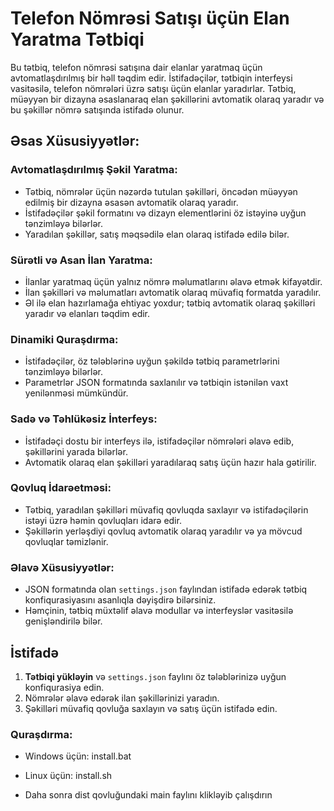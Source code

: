 # Telefon Nömrəsi Satışı üçün Elan Yaratma Tətbiqi

Bu tətbiq, telefon nömrəsi satışına dair elanlar yaratmaq üçün avtomatlaşdırılmış bir həll təqdim edir. İstifadəçilər, tətbiqin interfeysi vasitəsilə, telefon nömrələri üzrə satışı üçün elanlar yaradırlar. Tətbiq, müəyyən bir dizayna əsaslanaraq elan şəkillərini avtomatik olaraq yaradır və bu şəkillər nömrə satışında istifadə olunur.

## Əsas Xüsusiyyətlər:

### **Avtomatlaşdırılmış Şəkil Yaratma:**

- Tətbiq, nömrələr üçün nəzərdə tutulan şəkilləri, öncədən müəyyən edilmiş bir dizayna əsasən avtomatik olaraq yaradır.
- İstifadəçilər şəkil formatını və dizayn elementlərini öz istəyinə uyğun tənzimləyə bilərlər.
- Yaradılan şəkillər, satış məqsədilə elan olaraq istifadə edilə bilər.

### **Sürətli və Asan İlan Yaratma:**

- İlanlar yaratmaq üçün yalnız nömrə məlumatlarını əlavə etmək kifayətdir.
- İlan şəkilləri və məlumatları avtomatik olaraq müvafiq formatda yaradılır.
- Əl ilə elan hazırlamağa ehtiyac yoxdur; tətbiq avtomatik olaraq şəkilləri yaradır və elanları təqdim edir.

### **Dinamiki Quraşdırma:**

- İstifadəçilər, öz tələblərinə uyğun şəkildə tətbiq parametrlərini tənzimləyə bilərlər.
- Parametrlər JSON formatında saxlanılır və tətbiqin istənilən vaxt yenilənməsi mümkündür.

### **Sadə və Təhlükəsiz İnterfeys:**

- İstifadəçi dostu bir interfeys ilə, istifadəçilər nömrələri əlavə edib, şəkillərini yarada bilərlər.
- Avtomatik olaraq elan şəkilləri yaradılaraq satış üçün hazır hala gətirilir.

### **Qovluq İdarəetməsi:**

- Tətbiq, yaradılan şəkilləri müvafiq qovluqda saxlayır və istifadəçilərin istəyi üzrə həmin qovluqları idarə edir.
- Şəkillərin yerləşdiyi qovluq avtomatik olaraq yaradılır və ya mövcud qovluqlar təmizlənir.

### **Əlavə Xüsusiyyətlər:**

- JSON formatında olan `settings.json` faylından istifadə edərək tətbiq konfiqurasiyasını asanlıqla dəyişdirə bilərsiniz.
- Həmçinin, tətbiq müxtəlif əlavə modullar və interfeyslər vasitəsilə genişləndirilə bilər.

## İstifadə

1. **Tətbiqi yükləyin** və `settings.json` faylını öz tələblərinizə uyğun konfiqurasiya edin.
2. Nömrələr əlavə edərək ilan şəkillərinizi yaradın.
3. Şəkilləri müvafiq qovluğa saxlayın və satış üçün istifadə edin.

### **Quraşdırma:**
- Windows üçün: install.bat

- Linux üçün: install.sh

- Daha sonra dist qovluğundaki main faylını klikləyib çalışdırın